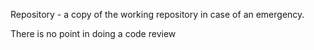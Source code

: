 Repository - a copy of the working repository in case of an emergency. 

There is no point in doing a code review
